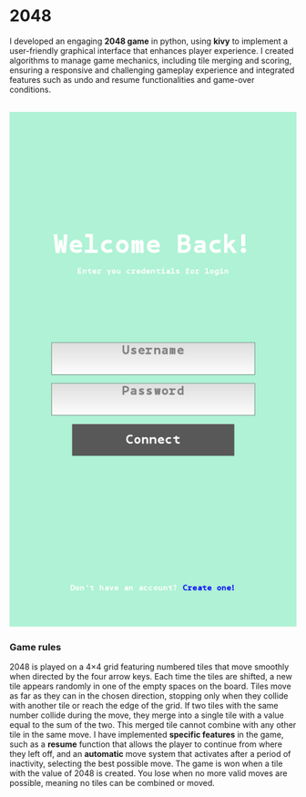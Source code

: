 <h1>
    2048
</h1>
I developed an engaging <b>2048 game</b> in python, using <b>kivy</b> to implement a user-friendly graphical interface that enhances
player experience.
I created algorithms to manage game mechanics, including tile merging and scoring, ensuring a responsive and challenging gameplay experience and
integrated features such as undo and resume
functionalities and game-over conditions.
<br> </br>
<p align="center">
    <img width="900" src="https://github.com/andreeaa-10/2048-python/blob/main/pictures/img.png">
</p>
<h3>
    Game rules
</h3>
2048 is played on a 4×4 grid featuring numbered tiles that move smoothly when directed by the four arrow keys. Each time the tiles are shifted, a new tile appears randomly in one of the empty spaces
on the board. Tiles move as far as they can in the chosen direction, stopping only when they collide with another tile or reach the edge of the grid. If two tiles with the same number collide during
the move, they merge into a single tile with a value equal to the sum of the two. This merged tile cannot combine with any other tile in the same move. I have implemented <b>specific features</b> in
the game, such as a <b>resume</b> function that allows the player to continue from where they left off, and an <b>automatic</b> move system that activates after a period of inactivity, selecting the
best possible move. The game is won when a tile with the value of 2048 is created. You lose when no more valid moves are possible, meaning no tiles can be combined or moved.
